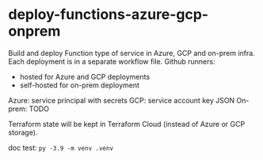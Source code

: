 # deploy-functions-azure-gcp-onprem
Build and deploy Function type of service in Azure, GCP and on-prem infra.  
Each deployment is in a separate workflow file.
Github runners:
- hosted for Azure and GCP deployments
- self-hosted for on-prem deployment

Azure: service principal with secrets
GCP: service account key JSON
On-prem: TODO

Terraform state will be kept in Terraform Cloud (instead of Azure or GCP storage).

doc test: `py -3.9 -m venv .venv`
